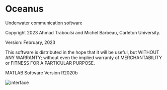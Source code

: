 # Oceanus
Underwater communication software

Copyright 2023 Ahmad Traboulsi and Michel Barbeau, Carleton University.

Version: February, 2023
  
This software is distributed in the hope that it will be useful,
but WITHOUT ANY WARRANTY; without even the implied warranty of
MERCHANTABILITY or FITNESS FOR A PARTICULAR PURPOSE. 

MATLAB Software Version R2020b

 
![interface](https://user-images.githubusercontent.com/10162529/219972860-85426fa7-771e-4cba-b7e4-973bbea26b19.PNG)
